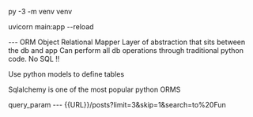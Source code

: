 py -3 -m venv venv

uvicorn main:app --reload


--- ORM
Object Relational Mapper
Layer of abstraction that sits between the db and app
Can perform all db operations through traditional python code. No SQL !!

Use python models to define tables 

Sqlalchemy is one of the most popular python ORMS


query_param --- {{URL}}/posts?limit=3&skip=1&search=to%20Fun